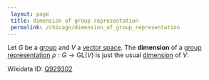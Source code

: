 ```yaml
---
 layout: page
 title: dimension of group representation
 permalink: /chicago/dimension_of_group_representation
---
```

Let $G$ be a [group](https://mathgloss.github.io/MathGloss/chicago/group) and $V$ a [vector space](https://mathgloss.github.io/MathGloss/chicago/vector_space). The **dimension** of a [group representation](https://mathgloss.github.io/MathGloss/chicago/group_representation) $\rho:G\to \text{GL}(V)$ is just the usual [dimension](https://mathgloss.github.io/MathGloss/chicago/dimension_of_vector_space) of $V$.

Wikidata ID: [Q929302](https://www.wikidata.org/wiki/Q929302)
